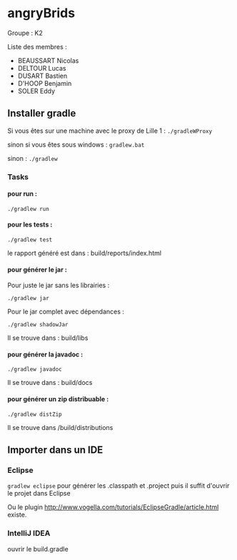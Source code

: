 # angryBrids

Groupe : K2

Liste des membres : 

* BEAUSSART Nicolas
* DELTOUR Lucas
* DUSART Bastien
* D'HOOP Benjamin
* SOLER Eddy

## Installer gradle

Si vous êtes sur une machine avec le proxy de Lille 1 : ` ./gradleWProxy `

sinon si vous êtes sous windows :  ` gradlew.bat `

sinon : ` ./gradlew `

### Tasks

#### pour run :
`
./gradlew run
`
#### pour les tests :
`
./gradlew test
`

le rapport généré est dans : build/reports/index.html

#### pour générer le jar :
Pour juste le jar sans les librairies : 

`
./gradlew jar
`

Pour le jar complet avec dépendances : 

`
./gradlew shadowJar
`

Il se trouve dans : build/libs

#### pour générer la javadoc :
`
./gradlew javadoc
`

Il se trouve dans : build/docs

#### pour générer un zip distribuable :

`
./gradlew distZip
`


Il se trouve dans /build/distributions


## Importer dans un IDE

### Eclipse

`
gradlew eclipse
`
pour générer les .classpath et .project puis il suffit d'ouvrir le projet dans Eclipse

Ou le plugin http://www.vogella.com/tutorials/EclipseGradle/article.html existe.

### IntelliJ IDEA

ouvrir le build.gradle
